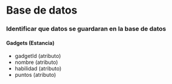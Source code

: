 # Base de datos
### Identificar que datos se guardaran en la base de datos

#### Gadgets (Estancia)
- gadgetId (atributo)
- nombre (atributo)
- habilidad (atributo)
- puntos (atributo)